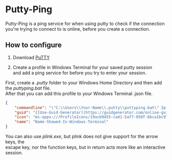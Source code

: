 # Putty-Ping

Putty-Ping is a ping service for when using putty to check if the connection you're trying to connect to is online, before you create a connection.

## How to configure


1. Download [PuTTY](https://www.chiark.greenend.org.uk/~sgtatham/putty/latest.html)

2. Create a profile in Windows Terminal for your saved putty session <br />
and add a ping service for before you try to enter your session.

First, create a *.putty* folder to your Windows Home Directory and then add the *puttyping.bat* file. <br />
After that you can add this profile to your Windows Terminal .json file.

```json
{
    "commandline": "\"C:\\Users\\Your-Name\\.putty\\puttyping.bat\" Ip-Adress \"Your-Putty-Session\"",
    "guid": "{[Use-Guid-Generator](https://guidgenerator.com/online-guid-generator.aspx)}",
    "icon": "ms-appx:///ProfileIcons/{9acb9455-ca41-5af7-950f-6bca1bc9722f}.png",
    "name": "Name-Showed-In-Windows-Terminal"
}
```

You can also use *plink.exe*, but plink does not give support for the arrow keys, the <br />
escape key, nor the function keys, but in return acts more like an interactive session.

